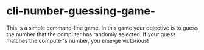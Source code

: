 # cli-number-guessing-game-
This is a simple command-line game. In this game your objective is to guess the number that the computer has randomly selected. If your guess matches the computer's number, you emerge victorious! 
